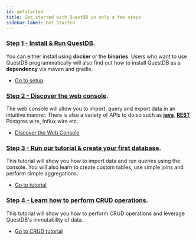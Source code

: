 ```yaml
---
id: getstarted
title: Get started with QuestDB in only a few steps
sidebar_label: Get Started
---
```


### [Step 1 - Install & Run QuestDB](setupmenu.md).

You can either install using **docker** or the **binaries**. Users who want to use QuestDB programmatically
will also find out how to install QuestDB as a **dependency** via maven and gradle.

<ul class="buttons"><li class="cta"><a href="/docs/setupmenu">Go to setup</a></li></ul>


### [ Step 2 - Discover the web console](usageINTERFACE.md#web-console).

The web console will allow you to import, query and export data in an intuitive manner.
There is also a variety of APIs to do so such as **[java](usageINTERFACE.md#java)**, **[REST](usageINTERFACE.md#http-rest)** Postgres wire, Influx wire etc.

<ul class="buttons"><li class="cta"><a href="/docs/interfaces#web-console">Discover the Web Console</a></li></ul>

### [Step 3 - Run our tutorial & create your first database](startTUTORIAL.md).

This tutorial will show you how to import data and run queries using the console. You will also learn to
create custom tables, use simple joins and perform simple aggregations.

<ul class="buttons"><li class="cta"><a href="/docs/tutorial">Go to tutorial</a></li></ul>

### [Step 4 - Learn how to perform CRUD operations](startCRUD.md).

This tutorial will show you how to perform CRUD operations and leverage QuestDB's immutability of data.

<ul class="buttons"><li class="cta"><a href="/docs/crud">Go to CRUD tutorial</a></li></ul>









